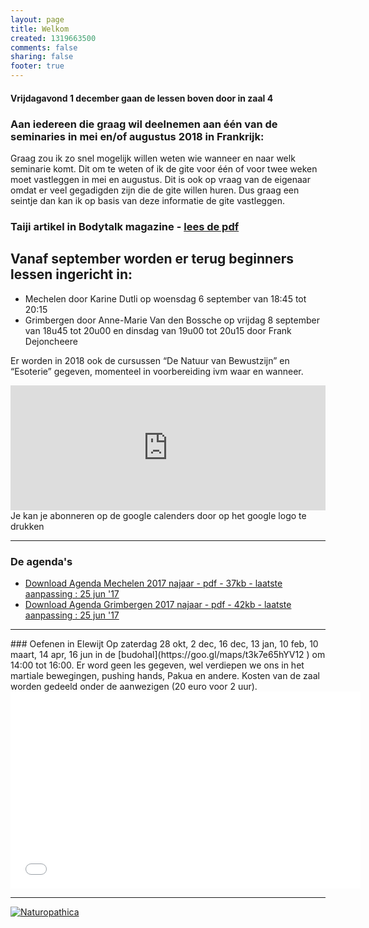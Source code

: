 ```yaml
--- 
layout: page
title: Welkom	
created: 1319663500
comments: false
sharing: false  
footer: true
---
```


#### Vrijdagavond 1 december gaan de lessen boven door in zaal 4

### Aan iedereen die graag wil deelnemen aan één van de seminaries in mei en/of augustus 2018 in Frankrijk:
Graag zou ik zo snel mogelijk willen weten wie wanneer en naar welk seminarie komt. Dit om te weten of ik de gite voor één of voor twee weken moet vastleggen in mei en augustus. Dit is ook op vraag van de eigenaar omdat er veel gegadigden zijn die de gite willen huren. Dus graag een seintje dan kan ik op basis van deze informatie de gite vastleggen.

### Taiji artikel in Bodytalk magazine - [lees de pdf](/flyers/TaiChi_voor_lichaam_en_geest_bodytalk.PDF)

## Vanaf september worden er terug beginners lessen ingericht in:

* Mechelen door Karine Dutli op woensdag 6 september van 18:45 tot 20:15
* Grimbergen door Anne-Marie Van den Bossche op vrijdag 8 september van 18u45 tot 20u00 en dinsdag van 19u00 tot 20u15 door Frank Dejoncheere

Er worden in 2018 ook de cursussen “De Natuur van Bewustzijn” en “Esoterie” gegeven, momenteel in voorbereiding ivm waar en wanneer.


<iframe src="https://calendar.google.com/calendar/embed?showTitle=0&amp;showNav=0&amp;showDate=0&amp;showPrint=0&amp;showTabs=0&amp;showCalendars=0&amp;showTz=0&amp;mode=AGENDA&amp;height=200&amp;wkst=2&amp;hl=nl&amp;bgcolor=%23FFFFFF&amp;src=eddypresent.website%40gmail.com&amp;color=%232F6309&amp;src=bnt52stornmaupomm1p01afrt0%40group.calendar.google.com&amp;color=%23125A12&amp;src=sv4bkhqqsf8snmhcjmhj8hqma4%40group.calendar.google.com&amp;color=%235F6B02&amp;ctz=Europe%2FBrussels" style="border-width:0" width="100%" height="200" frameborder="0" scrolling="no"></iframe>
Je kan je abonneren op de google calenders door op het google logo te drukken

<hr>

### De agenda's

* [Download Agenda Mechelen 2017 najaar - pdf - 37kb - laatste aanpassing : 25 jun '17](/flyers/Agenda_Mechelen_2017_najaar.pdf)
* [Download Agenda Grimbergen 2017 najaar - pdf - 42kb - laatste aanpassing : 25 jun '17](/flyers/Agenda_Grimbergen_2017_najaar.pdf)


<hr>
### Oefenen in Elewijt
Op zaterdag 28 okt, 2 dec, 16 dec, 13 jan, 10 feb, 10 maart, 14 apr, 16 jun in de [budohal](https://goo.gl/maps/t3k7e65hYV12 ) om 14:00 tot 16:00.
Er word geen les gegeven, wel verdiepen we ons in het martiale bewegingen, pushing hands, Pakua en andere. Kosten van de zaal worden gedeeld onder de aanwezigen (20 euro voor 2 uur).

<iframe width="560"  height="315" src="//www.youtube.com/embed/bjQ3ZA9TKTk?rel=0" frameborder="0" allowfullscreen></iframe>

---

[![Naturopathica](/images/naturopathica.jpg)](http://www.naturopathica.be/)
